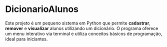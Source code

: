 # DicionarioAlunos
Este projeto é um pequeno sistema em Python que permite **cadastrar**, **remover** e **visualizar** alunos utilizando um dicionário. O programa oferece um menu interativo via terminal e utiliza conceitos básicos de programação, ideal para iniciantes.
